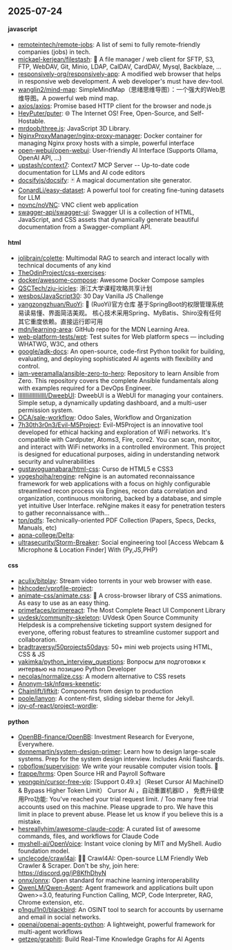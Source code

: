 ## 2025-07-24

#### javascript
* [remoteintech/remote-jobs](https://github.com/remoteintech/remote-jobs): A list of semi to fully remote-friendly companies (jobs) in tech.
* [mickael-kerjean/filestash](https://github.com/mickael-kerjean/filestash): 📁 A file manager / web client for SFTP, S3, FTP, WebDAV, Git, Minio, LDAP, CalDAV, CardDAV, Mysql, Backblaze, ...
* [responsively-org/responsively-app](https://github.com/responsively-org/responsively-app): A modified web browser that helps in responsive web development. A web developer's must have dev-tool.
* [wanglin2/mind-map](https://github.com/wanglin2/mind-map): SimpleMindMap（思绪思维导图）：一个强大的Web思维导图。A powerful web mind map.
* [axios/axios](https://github.com/axios/axios): Promise based HTTP client for the browser and node.js
* [HeyPuter/puter](https://github.com/HeyPuter/puter): 🌐 The Internet OS! Free, Open-Source, and Self-Hostable.
* [mrdoob/three.js](https://github.com/mrdoob/three.js): JavaScript 3D Library.
* [NginxProxyManager/nginx-proxy-manager](https://github.com/NginxProxyManager/nginx-proxy-manager): Docker container for managing Nginx proxy hosts with a simple, powerful interface
* [open-webui/open-webui](https://github.com/open-webui/open-webui): User-friendly AI Interface (Supports Ollama, OpenAI API, ...)
* [upstash/context7](https://github.com/upstash/context7): Context7 MCP Server -- Up-to-date code documentation for LLMs and AI code editors
* [docsifyjs/docsify](https://github.com/docsifyjs/docsify): 🃏 A magical documentation site generator.
* [ConardLi/easy-dataset](https://github.com/ConardLi/easy-dataset): A powerful tool for creating fine-tuning datasets for LLM
* [novnc/noVNC](https://github.com/novnc/noVNC): VNC client web application
* [swagger-api/swagger-ui](https://github.com/swagger-api/swagger-ui): Swagger UI is a collection of HTML, JavaScript, and CSS assets that dynamically generate beautiful documentation from a Swagger-compliant API.

#### html
* [jolibrain/colette](https://github.com/jolibrain/colette): Multimodal RAG to search and interact locally with technical documents of any kind
* [TheOdinProject/css-exercises](https://github.com/TheOdinProject/css-exercises): 
* [docker/awesome-compose](https://github.com/docker/awesome-compose): Awesome Docker Compose samples
* [QSCTech/zju-icicles](https://github.com/QSCTech/zju-icicles): 浙江大学课程攻略共享计划
* [wesbos/JavaScript30](https://github.com/wesbos/JavaScript30): 30 Day Vanilla JS Challenge
* [yangzongzhuan/RuoYi](https://github.com/yangzongzhuan/RuoYi): 🎉 (RuoYi)官方仓库 基于SpringBoot的权限管理系统 易读易懂、界面简洁美观。 核心技术采用Spring、MyBatis、Shiro没有任何其它重度依赖。直接运行即可用
* [mdn/learning-area](https://github.com/mdn/learning-area): GitHub repo for the MDN Learning Area.
* [web-platform-tests/wpt](https://github.com/web-platform-tests/wpt): Test suites for Web platform specs — including WHATWG, W3C, and others
* [google/adk-docs](https://github.com/google/adk-docs): An open-source, code-first Python toolkit for building, evaluating, and deploying sophisticated AI agents with flexibility and control.
* [iam-veeramalla/ansible-zero-to-hero](https://github.com/iam-veeramalla/ansible-zero-to-hero): Repository to learn Ansible from Zero. This repository covers the complete Ansible fundamentals along with examples required for a DevOps Engineer.
* [lllllllillllllillll/DweebUI](https://github.com/lllllllillllllillll/DweebUI): DweebUI is a WebUI for managing your containers. Simple setup, a dynamically updating dashboard, and a multi-user permission system.
* [OCA/sale-workflow](https://github.com/OCA/sale-workflow): Odoo Sales, Workflow and Organization
* [7h30th3r0n3/Evil-M5Project](https://github.com/7h30th3r0n3/Evil-M5Project): Evil-M5Project is an innovative tool developed for ethical hacking and exploration of WiFi networks. It's compatible with Cardputer, Atoms3, Fire, core2. You can scan, monitor, and interact with WiFi networks in a controlled environment. This project is designed for educational purposes, aiding in understanding network security and vulnerabilities
* [gustavoguanabara/html-css](https://github.com/gustavoguanabara/html-css): Curso de HTML5 e CSS3
* [yogeshojha/rengine](https://github.com/yogeshojha/rengine): reNgine is an automated reconnaissance framework for web applications with a focus on highly configurable streamlined recon process via Engines, recon data correlation and organization, continuous monitoring, backed by a database, and simple yet intuitive User Interface. reNgine makes it easy for penetration testers to gather reconnaissance with…
* [tpn/pdfs](https://github.com/tpn/pdfs): Technically-oriented PDF Collection (Papers, Specs, Decks, Manuals, etc)
* [apna-college/Delta](https://github.com/apna-college/Delta): 
* [ultrasecurity/Storm-Breaker](https://github.com/ultrasecurity/Storm-Breaker): Social engineering tool [Access Webcam & Microphone & Location Finder] With {Py,JS,PHP}

#### css
* [aculix/bitplay](https://github.com/aculix/bitplay): Stream video torrents in your web browser with ease.
* [hkhcoder/vprofile-project](https://github.com/hkhcoder/vprofile-project): 
* [animate-css/animate.css](https://github.com/animate-css/animate.css): 🍿 A cross-browser library of CSS animations. As easy to use as an easy thing.
* [primefaces/primereact](https://github.com/primefaces/primereact): The Most Complete React UI Component Library
* [uvdesk/community-skeleton](https://github.com/uvdesk/community-skeleton): UVdesk Open Source Community Helpdesk is a comprehensive ticketing support system designed for everyone, offering robust features to streamline customer support and collaboration.
* [bradtraversy/50projects50days](https://github.com/bradtraversy/50projects50days): 50+ mini web projects using HTML, CSS & JS
* [yakimka/python_interview_questions](https://github.com/yakimka/python_interview_questions): Вопросы для подготовки к интервью на позицию Python Developer
* [necolas/normalize.css](https://github.com/necolas/normalize.css): A modern alternative to CSS resets
* [Anonym-tsk/nfqws-keenetic](https://github.com/Anonym-tsk/nfqws-keenetic): 
* [Chainlift/liftkit](https://github.com/Chainlift/liftkit): Components from design to production
* [poole/lanyon](https://github.com/poole/lanyon): A content-first, sliding sidebar theme for Jekyll.
* [joy-of-react/project-wordle](https://github.com/joy-of-react/project-wordle): 

#### python
* [OpenBB-finance/OpenBB](https://github.com/OpenBB-finance/OpenBB): Investment Research for Everyone, Everywhere.
* [donnemartin/system-design-primer](https://github.com/donnemartin/system-design-primer): Learn how to design large-scale systems. Prep for the system design interview. Includes Anki flashcards.
* [roboflow/supervision](https://github.com/roboflow/supervision): We write your reusable computer vision tools. 💜
* [frappe/hrms](https://github.com/frappe/hrms): Open Source HR and Payroll Software
* [yeongpin/cursor-free-vip](https://github.com/yeongpin/cursor-free-vip): [Support 0.49.x]（Reset Cursor AI MachineID & Bypass Higher Token Limit） Cursor Ai ，自动重置机器ID ， 免费升级使用Pro功能: You've reached your trial request limit. / Too many free trial accounts used on this machine. Please upgrade to pro. We have this limit in place to prevent abuse. Please let us know if you believe this is a mistake.
* [hesreallyhim/awesome-claude-code](https://github.com/hesreallyhim/awesome-claude-code): A curated list of awesome commands, files, and workflows for Claude Code
* [myshell-ai/OpenVoice](https://github.com/myshell-ai/OpenVoice): Instant voice cloning by MIT and MyShell. Audio foundation model.
* [unclecode/crawl4ai](https://github.com/unclecode/crawl4ai): 🚀🤖 Crawl4AI: Open-source LLM Friendly Web Crawler & Scraper. Don't be shy, join here: https://discord.gg/jP8KfhDhyN
* [onnx/onnx](https://github.com/onnx/onnx): Open standard for machine learning interoperability
* [QwenLM/Qwen-Agent](https://github.com/QwenLM/Qwen-Agent): Agent framework and applications built upon Qwen>=3.0, featuring Function Calling, MCP, Code Interpreter, RAG, Chrome extension, etc.
* [p1ngul1n0/blackbird](https://github.com/p1ngul1n0/blackbird): An OSINT tool to search for accounts by username and email in social networks.
* [openai/openai-agents-python](https://github.com/openai/openai-agents-python): A lightweight, powerful framework for multi-agent workflows
* [getzep/graphiti](https://github.com/getzep/graphiti): Build Real-Time Knowledge Graphs for AI Agents
